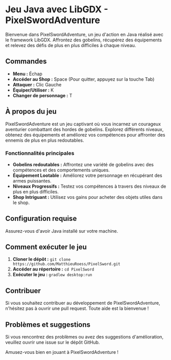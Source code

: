 # Jeu Java avec LibGDX - PixelSwordAdventure

Bienvenue dans PixelSwordAdventure, un jeu d'action en Java réalisé avec le framework LibGDX. Affrontez des gobelins, récupérez des équipements et relevez des défis de plus en plus difficiles à chaque niveau.

## Commandes

- **Menu :** Échap
- **Accéder au Shop :** Space (Pour quitter, appuyez sur la touche Tab)
- **Attaquer :** Clic Gauche
- **Équiper/Utiliser :** K
- **Changer de personnage :** T

## À propos du jeu

PixelSwordAdventure est un jeu captivant où vous incarnez un courageux aventurier combattant des hordes de gobelins. Explorez différents niveaux, obtenez des équipements et améliorez vos compétences pour affronter des ennemis de plus en plus redoutables.

### Fonctionnalités principales

- **Gobelins redoutables :** Affrontez une variété de gobelins avec des compétences et des comportements uniques.
- **Équipement Lootable :** Améliorez votre personnage en récupérant des armes puissantes.
- **Niveaux Progressifs :** Testez vos compétences à travers des niveaux de plus en plus difficiles.
- **Shop Intriguant :** Utilisez vos gains pour acheter des objets utiles dans le shop.

## Configuration requise

Assurez-vous d'avoir Java installé sur votre machine.

## Comment exécuter le jeu

1. **Cloner le dépôt :** `git clone https://github.com/MatthieuRoess/PixelSword.git`
2. **Accéder au répertoire :** `cd PixelSword`
3. **Exécuter le jeu :** `gradlew desktop:run`

## Contribuer

Si vous souhaitez contribuer au développement de PixelSwordAdventure, n'hésitez pas à ouvrir une pull request. Toute aide est la bienvenue !

## Problèmes et suggestions

Si vous rencontrez des problèmes ou avez des suggestions d'amélioration, veuillez ouvrir une issue sur le dépôt GitHub.

Amusez-vous bien en jouant à PixelSwordAdventure !
